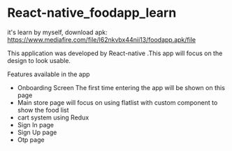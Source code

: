# React-native_foodapp_learn
it's learn by myself, download apk: https://www.mediafire.com/file/l62nkvbx44nii13/foodapp.apk/file

This application was developed by React-native .This app will focus on the design to look usable. 

Features available in the app

- Onboarding Screen The first time entering the app will be shown on this page
- Main store page will focus on using flatlist with custom component to show the food list
- cart system using Redux 
- Sign In page
- Sign Up page
- Otp page


